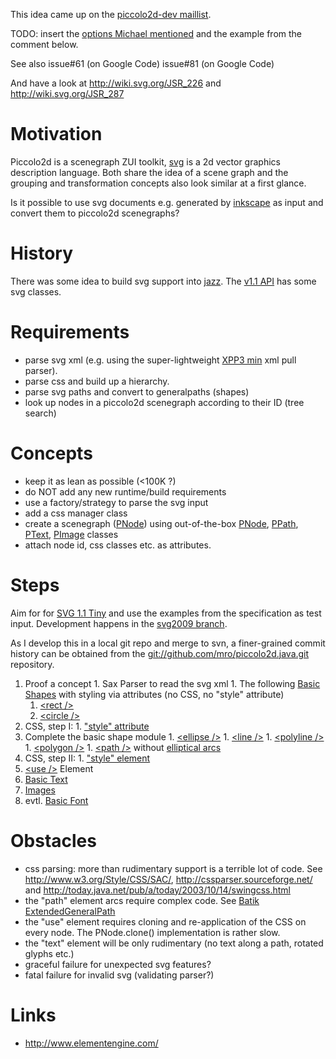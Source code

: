 

This idea came up on the [piccolo2d-dev maillist](http://groups.google.com/group/piccolo2d-dev/browse_thread/thread/df17f5cb0edfefe8).

TODO: insert the [options Michael mentioned](http://groups.google.com/group/piccolo2d-dev/browse_thread/thread/eab6481afdb09d3b) and the example from the comment below.

See also issue#61 (on Google Code) issue#81 (on Google Code)

And have a look at http://wiki.svg.org/JSR_226 and http://wiki.svg.org/JSR_287

# Motivation
Piccolo2d is a scenegraph ZUI toolkit, [svg](http://en.wikipedia.org/wiki/Scalable_Vector_Graphics) is a 2d vector graphics description language. Both share the idea of a scene graph and the grouping and transformation concepts also look similar at a first glance.

Is it possible to use svg documents e.g. generated by [inkscape](http://www.inkscape.org/) as input and convert them to piccolo2d scenegraphs?

# History

There was some idea to build svg support into [jazz](http://www.piccolo2d.org/download.html). The [v1.1 API](http://www.piccolo2d.org/doc/jazz/release-1.1/apidocs/index.html) has some svg classes.

# Requirements

  * parse svg xml (e.g. using the super-lightweight [XPP3 min](http://repo1.maven.org/maven2/xpp3/xpp3/1.1.3.3_min/) xml pull parser).
  * parse css and build up a hierarchy.
  * parse svg paths and convert to generalpaths (shapes)
  * look up nodes in a piccolo2d scenegraph according to their ID (tree search)

# Concepts

  * keep it as lean as possible (<100K ?)
  * do NOT add any new runtime/build requirements
  * use a factory/strategy to parse the svg input
  * add a css manager class
  * create a scenegraph ([PNode](http://www.piccolo2d.org/doc/piccolo2d.java/release-1.2.1/apidocs/edu/umd/cs/piccolo/PNode.html)) using out-of-the-box [PNode](http://www.piccolo2d.org/doc/piccolo2d.java/release-1.2.1/apidocs/edu/umd/cs/piccolo/PNode.html), [PPath](http://www.piccolo2d.org/doc/piccolo2d.java/release-1.2.1/apidocs/edu/umd/cs/piccolo/PPath.html), [PText](http://www.piccolo2d.org/doc/piccolo2d.java/release-1.2.1/apidocs/edu/umd/cs/piccolo/PText.html), [PImage](http://www.piccolo2d.org/doc/piccolo2d.java/release-1.2.1/apidocs/edu/umd/cs/piccolo/PImage.html) classes
  * attach node id, css classes etc. as attributes.

# Steps
Aim for for [SVG 1.1 Tiny](http://www.w3.org/TR/SVGMobile/#sec-overview) and use the examples from the specification as test input. Development happens in the [svg2009 branch](http://piccolo2d.googlecode.com/svn/piccolo2d.java/branches/svg2009).

As I develop this in a local git repo and merge to svn, a finer-grained commit history can be obtained from the [git://github.com/mro/piccolo2d.java.git](http://github.com/mro/piccolo2d.java/) repository.

  1. Proof a concept
    1. Sax Parser to read the svg xml
    1. The following [Basic Shapes](http://www.w3.org/TR/SVG11/shapes.html) with styling via attributes (no CSS, no "style" attribute)
      1. [&lt;rect /&gt;](http://www.w3.org/TR/SVG11/shapes.html#RectElement)
      1. [&lt;circle /&gt;](http://www.w3.org/TR/SVG11/shapes.html#CircleElement)
  1. CSS, step I:
    1. ["style" attribute](http://www.w3.org/TR/SVG11/styling.html#StyleAttribute)
  1. Complete the basic shape module
    1. [&lt;ellipse /&gt;](http://www.w3.org/TR/SVG11/shapes.html#EllipseElement)
    1. [&lt;line /&gt;](http://www.w3.org/TR/SVG11/shapes.html#LineElement)
    1. [&lt;polyline /&gt;](http://www.w3.org/TR/SVG11/shapes.html#PolylineElement)
    1. [&lt;polygon /&gt;](http://www.w3.org/TR/SVG11/shapes.html#PolygonElement)
    1. [&lt;path /&gt;](http://www.w3.org/TR/SVG11/paths.html#PathElement) without [elliptical arcs](http://www.w3.org/TR/SVG11/paths.html#PathDataEllipticalArcCommands)
  1. CSS, step II:
    1. ["style" element](http://www.w3.org/TR/SVG11/styling.html#StyleElement)
  1. [&lt;use /&gt;](http://www.w3.org/TR/SVG11/struct.html#UseElement) Element
  1. [Basic Text](http://www.w3.org/TR/SVG11/text.html#basic-text-mod)
  1. [Images](http://www.w3.org/TR/SVG11/struct.html#ImageElement)
  1. evtl. [Basic Font](http://www.w3.org/TR/SVG11/fonts.html#basic-font-mod)

# Obstacles

  * css parsing: more than rudimentary support is a terrible lot of code. See http://www.w3.org/Style/CSS/SAC/, http://cssparser.sourceforge.net/ and http://today.java.net/pub/a/today/2003/10/14/swingcss.html
  * the "path" element arcs require complex code. See [Batik ExtendedGeneralPath](http://xmlgraphics.apache.org/batik/javadoc/org/apache/batik/ext/awt/geom/ExtendedGeneralPath.html)
  * the "use" element requires cloning and re-application of the CSS on every node. The PNode.clone() implementation is rather slow.
  * the "text" element will be only rudimentary (no text along a path, rotated glyphs etc.)
  * graceful failure for unexpected svg features?
  * fatal failure for invalid svg (validating parser?)

# Links
  * http://www.elementengine.com/